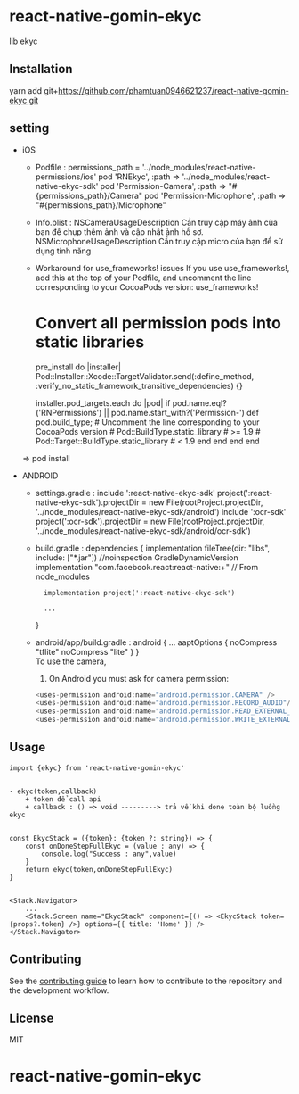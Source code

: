 # react-native-gomin-ekyc

lib ekyc

## Installation

yarn add git+https://github.com/phamtuan0946621237/react-native-gomin-ekyc.git

## setting
* iOS
    - Podfile : 
        permissions_path = '../node_modules/react-native-permissions/ios'
        pod 'RNEkyc', :path => '../node_modules/react-native-ekyc-sdk'
        pod 'Permission-Camera', :path => "#{permissions_path}/Camera"
        pod 'Permission-Microphone', :path => "#{permissions_path}/Microphone"
    

    - Info.plist : 
    <key>NSCameraUsageDescription</key>
	<string>Cần truy cập máy ảnh của bạn để chụp thêm ảnh và cập nhật ảnh hồ sơ.</string>
	<key>NSMicrophoneUsageDescription</key>
	<string>Cần truy cập micro của bạn để sử dụng tính năng</string>

    - Workaround for use_frameworks! issues If you use use_frameworks!, add this at the top of your Podfile, and uncomment the line corresponding to your CocoaPods version:
        use_frameworks!
        # Convert all permission pods into static libraries
        pre_install do |installer|
        Pod::Installer::Xcode::TargetValidator.send(:define_method, :verify_no_static_framework_transitive_dependencies) {}

        installer.pod_targets.each do |pod|
            if pod.name.eql?('RNPermissions') || pod.name.start_with?('Permission-')
            def pod.build_type;
                # Uncomment the line corresponding to your CocoaPods version
                # Pod::BuildType.static_library # >= 1.9
                # Pod::Target::BuildType.static_library # < 1.9
            end
            end
        end
        end

    => pod install

* ANDROID
    - settings.gradle : 
        include ':react-native-ekyc-sdk'
        project(':react-native-ekyc-sdk').projectDir = new File(rootProject.projectDir, '../node_modules/react-native-ekyc-sdk/android')
        include ':ocr-sdk'
        project(':ocr-sdk').projectDir = new File(rootProject.projectDir, '../node_modules/react-native-ekyc-sdk/android/ocr-sdk')
    - build.gradle : 
        dependencies {
            implementation fileTree(dir: "libs", include: ["*.jar"])
            //noinspection GradleDynamicVersion
            implementation "com.facebook.react:react-native:+"  // From node_modules

            implementation project(':react-native-ekyc-sdk')

            ...
        }
    - android/app/build.gradle :
            android {
                ...
                aaptOptions { 
                    noCompress "tflite"
                    noCompress "lite"
                }
            }    
    To use the camera,

        1) On Android you must ask for camera permission:

        ```java
        <uses-permission android:name="android.permission.CAMERA" />
        <uses-permission android:name="android.permission.RECORD_AUDIO"/>
        <uses-permission android:name="android.permission.READ_EXTERNAL_STORAGE" />
        <uses-permission android:name="android.permission.WRITE_EXTERNAL_STORAGE" />
        ```
        


## Usage
    import {ekyc} from 'react-native-gomin-ekyc'


    - ekyc(token,callback)
        + token để call api
        + callback : () => void ---------> trả về khi done toàn bộ luồng ekyc


    const EkycStack = ({token}: {token ?: string}) => {
        const onDoneStepFullEkyc = (value : any) => {
            console.log("Success : any",value)
        }
        return ekyc(token,onDoneStepFullEkyc)
    }


    <Stack.Navigator>
        ...
        <Stack.Screen name="EkycStack" component={() => <EkycStack token={props?.token} />} options={{ title: 'Home' }} />
    </Stack.Navigator>

    


## Contributing

See the [contributing guide](CONTRIBUTING.md) to learn how to contribute to the repository and the development workflow.

## License

MIT
# react-native-gomin-ekyc
